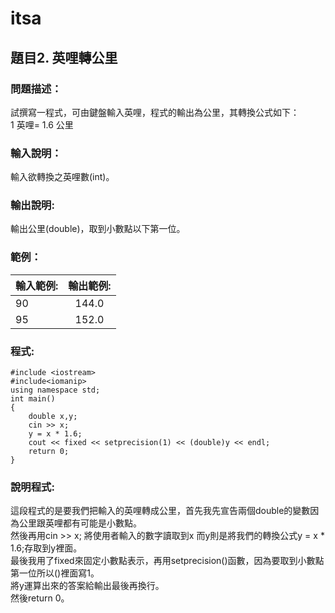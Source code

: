 # itsa
## 題目2. 英哩轉公里
### 問題描述：
試撰寫一程式，可由鍵盤輸入英哩，程式的輸出為公里，其轉換公式如下：\
1 英哩= 1.6 公里
### 輸入說明：
輸入欲轉換之英哩數(int)。
### 輸出說明:
輸出公里(double)，取到小數點以下第一位。
### 範例：
|    輸入範例:    |    輸出範例:   |
| -------------- |:-------------: |
|       90       |      144.0     |
|       95       |    152.0       |

### 程式:
```    
#include <iostream>
#include<iomanip>
using namespace std;
int main()
{
    double x,y;
    cin >> x;
    y = x * 1.6;
    cout << fixed << setprecision(1) << (double)y << endl;
    return 0;
}
```
### 說明程式:
這段程式的是要我們把輸入的英哩轉成公里，首先我先宣告兩個double的變數因為公里跟英哩都有可能是小數點。\
然後再用cin >> x; 將使用者輸入的數字讀取到x 而y則是將我們的轉換公式y = x * 1.6;存取到y裡面。\
最後我用了fixed來固定小數點表示，再用setprecision()函數，因為要取到小數點第一位所以()裡面寫1。\
將y運算出來的答案給輸出最後再換行。\
然後return 0。
